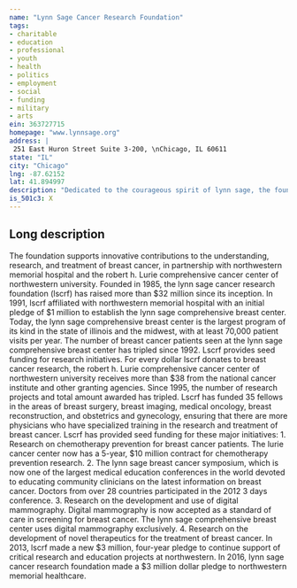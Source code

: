 ```yaml
---
name: "Lynn Sage Cancer Research Foundation"
tags:
- charitable
- education
- professional
- youth
- health
- politics
- employment
- social
- funding
- military
- arts
ein: 363727715
homepage: "www.lynnsage.org"
address: |
 251 East Huron Street Suite 3-200, \nChicago, IL 60611
state: "IL"
city: "Chicago"
lng: -87.62152
lat: 41.894997
description: "Dedicated to the courageous spirit of lynn sage, the foundation supports innovative contributions to the understanding, research and treatment of (continued schedule o)"
is_501c3: X
---
```


## Long description

The foundation supports innovative contributions to the understanding, research, and treatment of breast cancer, in partnership with northwestern memorial hospital and the robert h. Lurie comprehensive cancer center of northwestern university. Founded in 1985, the lynn sage cancer research foundation (lscrf) has raised more than $32 million since its inception. In 1991, lscrf affiliated with northwestern memorial hospital with an initial pledge of $1 million to establish the lynn sage comprehensive breast center. Today, the lynn sage comprehensive breast center is the largest program of its kind in the state of illinois and the midwest, with at least 70,000 patient visits per year. The number of breast cancer patients seen at the lynn sage comprehensive breast center has tripled since 1992. Lscrf provides seed funding for research initiatives. For every dollar lscrf donates to breast cancer research, the robert h. Lurie comprehensive cancer center of northwestern university receives more than $38 from the national cancer institute and other granting agencies. Since 1995, the number of research projects and total amount awarded has tripled. Lscrf has funded 35 fellows in the areas of breast surgery, breast imaging, medical oncology, breast reconstruction, and obstetrics and gynecology, ensuring that there are more physicians who have specialized training in the research and treatment of breast cancer. Lscrf has provided seed funding for these major initiatives: 1. Research on chemotherapy prevention for breast cancer patients. The lurie cancer center now has a 5-year, $10 million contract for chemotherapy prevention research. 2. The lynn sage breast cancer symposium, which is now one of the largest medical education conferences in the world devoted to educating community clinicians on the latest information on breast cancer. Doctors from over 28 countries participated in the 2012 3 days conference. 3. Research on the development and use of digital mammography. Digital mammography is now accepted as a standard of care in screening for breast cancer. The lynn sage comprehensive breast center uses digital mammography exclusively. 4. Research on the development of novel therapeutics for the treatment of breast cancer. In 2013, lscrf made a new $3 million, four-year pledge to continue support of critical research and education projects at northwestern. In 2016, lynn sage cancer research foundation made a $3 million dollar pledge to northwestern memorial healthcare. 
